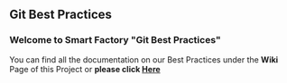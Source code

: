 ## Git Best Practices

### Welcome to Smart Factory "Git Best Practices"

You can find all the documentation on our Best Practices under the **Wiki** Page of this Project or **please click [Here](https://git.smartfactory.de/wiki/bestpractices/-/wikis/home)**
